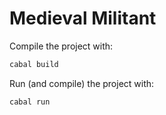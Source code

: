 # Medieval Militant

Compile the project with:

```bash 
cabal build
```

Run (and compile) the project with:

```bash 
cabal run
```
